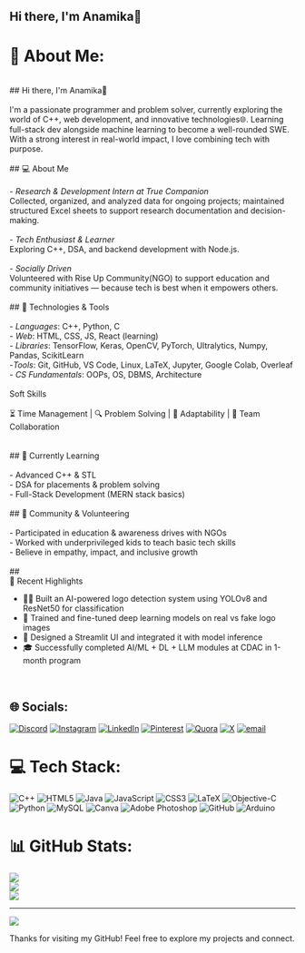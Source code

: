 
## Hi there, I'm Anamika👋

# 💫 About Me:
<br>## Hi there, I'm Anamika👋<br><br>I'm a passionate programmer and problem solver, currently exploring the world of C++, web development, and innovative technologies🌐. Learning full-stack dev alongside machine learning to become a well-rounded SWE. With a strong interest in real-world impact, I love combining tech with purpose.<br><br>## 💻 About Me<br><br>- *Research & Development Intern at True Companion*  <br>  Collected, organized, and analyzed data for ongoing projects; maintained structured Excel sheets to support research documentation and decision-making.<br><br>- *Tech Enthusiast & Learner*  <br>  Exploring C++, DSA, and backend development with Node.js.<br><br>- *Socially Driven*  <br>  Volunteered with Rise Up Community(NGO) to support education and community initiatives — because tech is best when it empowers others.<br><br>## 🔧 Technologies & Tools<br><br>- *Languages*: C++, Python, C<br>- *Web*: HTML, CSS, JS, React (learning)<br>-
*Libraries*: TensorFlow, Keras, OpenCV, PyTorch, Ultralytics, Numpy, Pandas, ScikitLearn<br>-*Tools*: Git, GitHub, VS Code, Linux, LaTeX, Jupyter, Google Colab, Overleaf<br>- *CS Fundamentals*: OOPs, OS, DBMS, Architecture<br><br>  Soft Skills<br>  <br>⏳ Time Management | 🔍 Problem Solving | 🔄 Adaptability | 🤝 Team Collaboration<br><br><br>## 🌱 Currently Learning<br><br>- Advanced C++ & STL<br>- DSA for placements & problem solving<br>- Full-Stack Development (MERN stack basics)<br><br>## 🤝 Community & Volunteering<br><br>- Participated in education & awareness drives with NGOs<br>- Worked with underprivileged kids to teach basic tech skills<br>- Believe in empathy, impact, and inclusive growth<br><br>##
<br> 
📌 Recent Highlights
- 👩‍💻 Built an AI-powered logo detection system using YOLOv8 and ResNet50 for classification  
- 🧪 Trained and fine-tuned deep learning models on real vs fake logo images  
- 📄 Designed a Streamlit UI and integrated it with model inference  
- 🎓 Successfully completed AI/ML + DL + LLM modules at CDAC in 1-month program
<br>


## 🌐 Socials:
[![Discord](https://img.shields.io/badge/Discord-%237289DA.svg?logo=discord&logoColor=white)](https://discord.gg/https://discord.com/channels/@me) [![Instagram](https://img.shields.io/badge/Instagram-%23E4405F.svg?logo=Instagram&logoColor=white)](https://instagram.com/ana_mikka22) [![LinkedIn](https://img.shields.io/badge/LinkedIn-%230077B5.svg?logo=linkedin&logoColor=white)](https://linkedin.com/in/anamika-pandey-ana) [![Pinterest](https://img.shields.io/badge/Pinterest-%23E60023.svg?logo=Pinterest&logoColor=white)](https://pinterest.com/anamikaP22) [![Quora](https://img.shields.io/badge/Quora-%23B92B27.svg?logo=Quora&logoColor=white)](https://quora.com/profile/Anamika-815) [![X](https://img.shields.io/badge/X-black.svg?logo=X&logoColor=white)](https://x.com/@Mikka0788) [![email](https://img.shields.io/badge/Email-D14836?logo=gmail&logoColor=white)](mailto:anamika221105@gmail.com) 

# 💻 Tech Stack:
![C++](https://img.shields.io/badge/c++-%2300599C.svg?style=for-the-badge&logo=c%2B%2B&logoColor=white) ![HTML5](https://img.shields.io/badge/html5-%23E34F26.svg?style=for-the-badge&logo=html5&logoColor=white) ![Java](https://img.shields.io/badge/java-%23ED8B00.svg?style=for-the-badge&logo=openjdk&logoColor=white) ![JavaScript](https://img.shields.io/badge/javascript-%23323330.svg?style=for-the-badge&logo=javascript&logoColor=%23F7DF1E) ![CSS3](https://img.shields.io/badge/css3-%231572B6.svg?style=for-the-badge&logo=css3&logoColor=white) ![LaTeX](https://img.shields.io/badge/latex-%23008080.svg?style=for-the-badge&logo=latex&logoColor=white) ![Objective-C](https://img.shields.io/badge/OBJECTIVE--C-%233A95E3.svg?style=for-the-badge&logo=apple&logoColor=white) ![Python](https://img.shields.io/badge/python-3670A0?style=for-the-badge&logo=python&logoColor=ffdd54) ![MySQL](https://img.shields.io/badge/mysql-4479A1.svg?style=for-the-badge&logo=mysql&logoColor=white) ![Canva](https://img.shields.io/badge/Canva-%2300C4CC.svg?style=for-the-badge&logo=Canva&logoColor=white) ![Adobe Photoshop](https://img.shields.io/badge/adobe%20photoshop-%2331A8FF.svg?style=for-the-badge&logo=adobe%20photoshop&logoColor=white) ![GitHub](https://img.shields.io/badge/github-%23121011.svg?style=for-the-badge&logo=github&logoColor=white) ![Arduino](https://img.shields.io/badge/-Arduino-00979D?style=for-the-badge&logo=Arduino&logoColor=white)
# 📊 GitHub Stats:
![](https://github-readme-stats.vercel.app/api?username=AnamikaPandey22&theme=aura_dark&hide_border=false&include_all_commits=false&count_private=false)<br/>
![](https://nirzak-streak-stats.vercel.app/?user=AnamikaPandey22&theme=aura_dark&hide_border=false)<br/>
![](https://github-readme-stats.vercel.app/api/top-langs/?username=AnamikaPandey22&theme=aura_dark&hide_border=false&include_all_commits=false&count_private=false&layout=compact)

---
[![](https://visitcount.itsvg.in/api?id=AnamikaPandey22&icon=0&color=0)](https://visitcount.itsvg.in)

<!-- Proudly created with GPRM ( https://gprm.itsvg.in ) -->

Thanks for visiting my GitHub! Feel free to explore my projects and connect.


